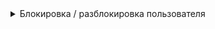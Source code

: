 <details><summary>Блокировка / разблокировка пользователя</summary>
![block-user](gifs/block.gif)
</details>
